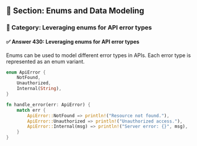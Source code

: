 ## 📘 Section: Enums and Data Modeling  
### 🔹 Category: Leveraging enums for API error types  
#### ✅ Answer 430: Leveraging enums for API error types

Enums can be used to model different error types in APIs. Each error type is represented as an enum variant.

```rust
enum ApiError {
    NotFound,
    Unauthorized,
    Internal(String),
}

fn handle_error(err: ApiError) {
    match err {
        ApiError::NotFound => println!("Resource not found."),
        ApiError::Unauthorized => println!("Unauthorized access."),
        ApiError::Internal(msg) => println!("Server error: {}", msg),
    }
}
```
